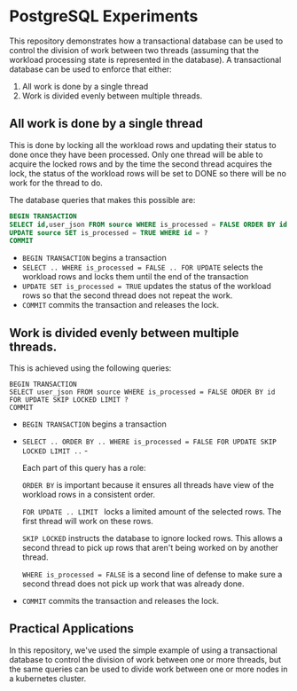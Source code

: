 # PostgreSQL Experiments

This repository demonstrates how a transactional database can be used to control the division of work between two threads (assuming that the workload processing state is represented in the database).
A transactional database can be used to enforce that either:

1. All work is done by a single thread
1. Work is divided evenly between multiple threads.

## All work is done by a single thread

This is done by locking all the workload rows and updating their status to done once they have been processed. 
Only one thread will be able to acquire the locked rows and by the time the second thread acquires the lock, the status of the workload rows will be set to DONE so there will be no work for the thread to do.

The database queries that makes this possible are:

```sql
BEGIN TRANSACTION
SELECT id,user_json FROM source WHERE is_processed = FALSE ORDER BY id FOR UPDATE;
UPDATE source SET is_processed = TRUE WHERE id = ?
COMMIT
```

- `BEGIN TRANSACTION` begins a transaction
- `SELECT .. WHERE is_processed = FALSE .. FOR UPDATE` selects the workload rows and locks them until the end of the transaction
- `UPDATE SET is_processed = TRUE` updates the status of the workload rows so that the second thread does not repeat the work.
- `COMMIT` commits the transaction and releases the lock.

## Work is divided evenly between multiple threads.

This is achieved using the following queries:

```
BEGIN TRANSACTION
SELECT user_json FROM source WHERE is_processed = FALSE ORDER BY id FOR UPDATE SKIP LOCKED LIMIT ?
COMMIT
```

- `BEGIN TRANSACTION` begins a transaction
- `SELECT .. ORDER BY .. WHERE is_processed = FALSE FOR UPDATE SKIP LOCKED LIMIT ..` - 
    
    Each part of this query has a role:
    
    `ORDER BY` is important because it ensures all threads have view of the workload rows in a consistent order. 
  
    `FOR UPDATE .. LIMIT ` locks a limited amount of the selected rows. The first thread will work on these rows.

    `SKIP LOCKED` instructs the database to ignore locked rows. This allows a second thread to pick up rows that aren't being worked on by another thread.

    `WHERE is_processed = FALSE` is a second line of defense to make sure a second thread does not pick up work that was already done.

- `COMMIT` commits the transaction and releases the lock.

## Practical Applications

In this repository, we've used the simple example of using a transactional database to control the division of work between one or more threads, but the same queries can be used to divide work between one or more nodes in a kubernetes cluster.
